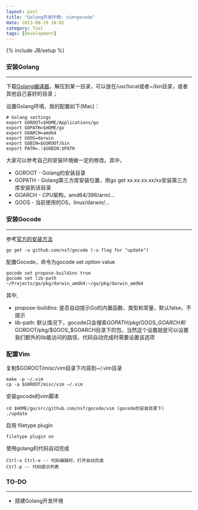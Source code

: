 ```yaml
---
layout: post
title: "Golang开发环境: vim+gocode"
date: 2013-06-29 18:02
category: Tool
tags: [Development]
---
```

{% include JB/setup %}


### 安装Golang
---
下载[Golang编译器](http://code.google.com/p/go/downloads/list)，解压到某一目录，可以放在/usr/local或者~/bin目录，或者其他自己喜好的目录；

设置Golang环境，我的配置如下(Mac)：

    # Golang settings
    export GOROOT=$HOME/Applications/go
    export GOPATH=$HOME/go
    export GOARCH=amd64
    export GOOS=darwin
    export GOBIN=$GOROOT/bin
    export PATH=.:$GOBIN:$PATH

大家可以参考自己的安装环境做一定的修改。其中，
+ GOROOT - Golang的安装目录
+ GOPATH - Golang第三方库安装位置，用go get xx.xx.xx.xx/xx安装第三方库安装到该目录
+ GOARCH - CPU架构，amd64/386/arm/... 
+ GOOS   - 当前使用的OS，linux/darwin/... 

### 安装Gocode
---
参考[官方的安装方法](https://github.com/nsf/gocode)

    go get -u github.com/nsf/gocode (-u flag for "update")

配置Gocode，命令为gocode set option value

    gocode set propose-buildins true
    gocode set lib-path ~/Projects/go/pkg/darwin_amd64:~/go/pkg/darwin_amd64

其中,

+ propose-buildins: 是否自动提示Go的内置函数、类型和常量，默认false，不提示
+ lib-path: 默认情况下，gocode只会搜索$GOPATH/pkg/$GOOS_$GOARCH和$GOROOT/pkg/$GOOS_$GOARCH目录下的包，当然这个设置就是可以设置我们额外的lib能访问的路径，代码自动完成时需要设置该选项

### 配置Vim

复制$GOROOT/misc/vim目录下内容到~/.vim目录

    make -p ~/.vim
    cp -a $GOROOT/misc/vim ~/.vim

安装gocode的vim脚本

    cd $HOME/go/src/github.com/nsf/gocode/vim (gocode的安装目录下)
    ./update
    
启用 filetype plugin

    filetype plugin on

使用golang的代码自动完成

    Ctrl-x Ctrl-o -- 代码编辑时，打开自动完成
    Ctrl-p -- 代码提示列表

### TO-DO
---
+ 搭建Golang开发环境
